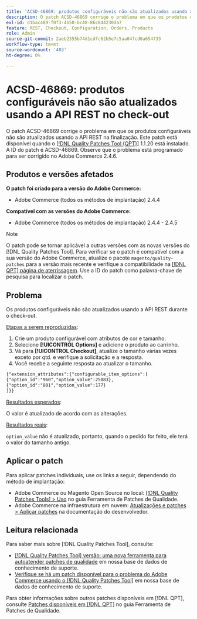 ```yaml
---
title: 'ACSD-46869: produtos configuráveis não são atualizados usando a API REST no check-out'
description: O patch ACSD-46869 corrige o problema em que os produtos configuráveis não são atualizados usando a API REST na finalização. Este patch está disponível quando a [Ferramenta de correções de qualidade (QPT)](/help/announcements/adobe-commerce-announcements/magento-quality-patches-released-new-tool-to-self-serve-quality-patches.md) 1.1.20 está instalada. A ID do patch é ACSD-46869. Observe que o problema está programado para ser corrigido no Adobe Commerce 2.4.6.
exl-id: d1bac489-f0f3-4b50-bc48-86c844230da7
feature: REST, Checkout, Configuration, Orders, Products
role: Admin
source-git-commit: 2aeb2355b74d1cdfc62b5e7c5aa04fcd0a654733
workflow-type: tm+mt
source-wordcount: '403'
ht-degree: 0%

---
```


# ACSD-46869: produtos configuráveis não são atualizados usando a API REST no check-out

O patch ACSD-46869 corrige o problema em que os produtos configuráveis não são atualizados usando a API REST na finalização. Este patch está disponível quando o [[!DNL Quality Patches Tool (QPT)]](/help/announcements/adobe-commerce-announcements/magento-quality-patches-released-new-tool-to-self-serve-quality-patches.md) 1.1.20 está instalado. A ID do patch é ACSD-46869. Observe que o problema está programado para ser corrigido no Adobe Commerce 2.4.6.

## Produtos e versões afetados

**O patch foi criado para a versão do Adobe Commerce:**

* Adobe Commerce (todos os métodos de implantação) 2.4.4

**Compatível com as versões do Adobe Commerce:**

* Adobe Commerce (todos os métodos de implantação) 2.4.4 - 2.4.5

>[!NOTE]
>
>O patch pode se tornar aplicável a outras versões com as novas versões do [!DNL Quality Patches Tool]. Para verificar se o patch é compatível com a sua versão do Adobe Commerce, atualize o pacote `magento/quality-patches` para a versão mais recente e verifique a compatibilidade na [[!DNL QPT] página de aterrissagem](https://experienceleague.adobe.com/tools/commerce-quality-patches/index.html?lang=pt-BR). Use a ID do patch como palavra-chave de pesquisa para localizar o patch.

## Problema

Os produtos configuráveis não são atualizados usando a API REST durante o check-out.

<u>Etapas a serem reproduzidas</u>:

1. Crie um produto configurável com atributos de cor e tamanho.
1. Selecione **[!UICONTROL Options]** e adicione o produto ao carrinho.
1. Vá para **[!UICONTROL Checkout]**, atualize o tamanho várias vezes exceto por qtd. e verifique a solicitação e a resposta.
1. Você recebe a seguinte resposta ao atualizar o tamanho.

```REST API
{"extension_attributes":{"configurable_item_options":[
{"option_id":"960","option_value":25083},
{"option_id":"801","option_value":177}
]}}
```

<u>Resultados esperados</u>:

O valor é atualizado de acordo com as alterações.

<u>Resultados reais</u>:

`option_value` não é atualizado, portanto, quando o pedido for feito, ele terá o valor do tamanho antigo.

## Aplicar o patch

Para aplicar patches individuais, use os links a seguir, dependendo do método de implantação:

* Adobe Commerce ou Magento Open Source no local: [[!DNL Quality Patches Tools] > Uso](https://experienceleague.adobe.com/docs/commerce-operations/tools/quality-patches-tool/usage.html?lang=pt-BR) no guia Ferramenta de Patches de Qualidade.
* Adobe Commerce na infraestrutura em nuvem: [Atualizações e patches > Aplicar patches](https://experienceleague.adobe.com/pt-br/docs/commerce-cloud-service/user-guide/develop/upgrade/apply-patches) na documentação do desenvolvedor.

## Leitura relacionada

Para saber mais sobre [!DNL Quality Patches Tool], consulte:

* [[!DNL Quality Patches Tool] versão: uma nova ferramenta para autoatender patches de qualidade](/help/announcements/adobe-commerce-announcements/magento-quality-patches-released-new-tool-to-self-serve-quality-patches.md) em nossa base de dados de conhecimento de suporte.
* [Verifique se há um patch disponível para o problema do Adobe Commerce usando o [!DNL Quality Patches Tool]](https://experienceleague.adobe.com/docs/commerce-knowledge-base/kb/support-tools/patches/check-patch-for-magento-issue-with-magento-quality-patches.html?lang=pt-BR) em nossa base de dados de conhecimento de suporte.

Para obter informações sobre outros patches disponíveis em [!DNL QPT], consulte [Patches disponíveis em [!DNL QPT]](https://experienceleague.adobe.com/tools/commerce-quality-patches/index.html?lang=pt-BR) no guia Ferramenta de Patches de Qualidade.

